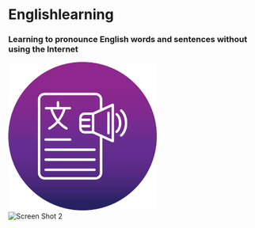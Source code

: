 # Englishlearning

<h3>Learning to pronounce English words and sentences without using the Internet</h3>


<img
  src="/screen_shot/1.png"
  alt="Screen Shot 1"
  title="Screen Shot 1"
  style="display: inline-block; margin: 0 auto; height: 300px; width: 300px">
  <img
  src="/screen_shot/2.png"
  alt="Screen Shot 2"
  title="Screen Shot 2"
  style="display: inline-block; margin: 0 auto; height: 300px; width: 300px">
